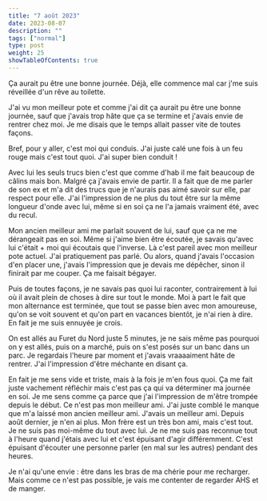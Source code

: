 ```yaml
---
title: "7 août 2023"
date: 2023-08-07
description: ""
tags: ["normal"]
type: post
weight: 25
showTableOfContents: true
---
```


Ça aurait pu être une bonne journée. Déjà, elle commence mal car j'me suis réveillée d'un rêve au toilette.

J'ai vu mon meilleur pote et comme j'ai dit ça aurait pu être une bonne journée, sauf que j'avais trop hâte que ça se termine et j'avais envie de rentrer chez moi. Je me disais que le temps allait passer vite de toutes façons.

Bref, pour y aller, c'est moi qui conduis. J'ai juste calé une fois à un feu rouge mais c'est tout quoi. J'ai super bien conduit !

Avec lui les seuls trucs bien c'est que comme d'hab il me fait beaucoup de câlins mais bon. Malgré ça j'avais envie de partir. Il a fait que de me parler de son ex et m'a dit des trucs que je n'aurais pas aimé savoir sur elle, par respect pour elle. J'ai l'impression de ne plus du tout être sur la même longueur d'onde avec lui, même si en soi ça ne l'a jamais vraiment été, avec du recul.

Mon ancien meilleur ami me parlait souvent de lui, sauf que ça ne me dérangeait pas en soi. Même si j'aime bien être écoutée, je savais qu'avec lui c'était + moi qui écoutais que l'inverse. Là c'est pareil avec mon meilleur pote actuel. J'ai pratiquement pas parlé. Ou alors, quand j'avais l'occasion d'en placer une, j'avais l'impression que je devais me dépêcher, sinon il finirait par me couper. Ça me faisait bégayer.

Puis de toutes façons, je ne savais pas quoi lui raconter, contrairement à lui où il avait plein de choses à dire sur tout le monde. Moi à part le fait que mon alternance est terminée, que tout se passe bien avec mon amoureuse, qu'on se voit souvent et qu'on part en vacances bientôt, je n'ai rien à dire. En fait je me suis ennuyée je crois.

On est allés au Furet du Nord juste 5 minutes, je ne sais même pas pourquoi on y est allés, puis on a marché, puis on s'est posés sur un banc dans un parc. Je regardais l'heure par moment et j'avais vraaaaiment hâte de rentrer. J'ai l'impression d'être méchante en disant ça.

En fait je me sens vide et triste, mais à la fois je m'en fous quoi. Ça me fait juste vachement réfléchir mais c'est pas ça qui va déterminer ma journée en soi. Je me sens comme ça parce que j'ai l'impression de m'être trompée depuis le début. Ce n'est pas mon meilleur ami. J'ai juste comblé le manque que m'a laissé mon ancien meilleur ami. J'avais un meilleur ami. Depuis août dernier, je n'en ai plus. Mon frère est un très bon ami, mais c'est tout. Je ne suis pas moi-même du tout avec lui. Je ne me suis pas reconnue tout à l'heure quand j'étais avec lui et c'est épuisant d'agir différemment. C'est épuisant d'écouter une personne parler (en mal sur les autres) pendant des heures.

Je n'ai qu'une envie : être dans les bras de ma chérie pour me recharger. Mais comme ce n'est pas possible, je vais me contenter de regarder AHS et de manger.